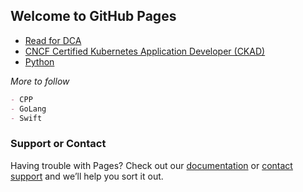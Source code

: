 ## Welcome to GitHub Pages

- [Read for DCA](https://saripurigopi.github.io/dca-prep-guide/)
- [CNCF Certified Kubernetes Application Developer (CKAD)](https://github.com/saripurigopi/CKAD/)
- [Python](https://realpython.com)

_More to follow_

```markdown
- CPP
- GoLang
- Swift

```

### Support or Contact

Having trouble with Pages? Check out our [documentation](https://help.github.com/categories/github-pages-basics/) or [contact support](https://github.com/contact) and we’ll help you sort it out.
